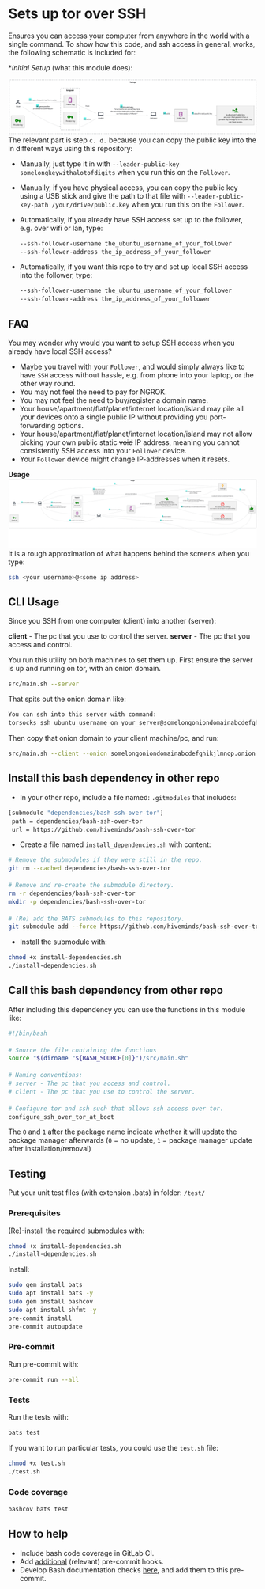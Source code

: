 # Sets up tor over SSH

Ensures you can access your computer from anywhere in the world with a single
command. To show how this code, and ssh access in general, works, the
following schematic is included for:

\**Initial Setup* (what this module does):

![alt-text-2](visual/setup.png "Initial Setup")
The relevant part is step `c. d.` because you can copy the public key into the
in different ways using this repository:

- Manually, just type it in with `--leader-public-key somelongkeywithalotofdigits`
  when you run this on the `Follower`.

- Manually, if you have physical access, you can copy the public key using a
  USB stick and give the path to that file with
  `--leader-public-key-path /your/drive/public.key` when you run this on
  the `Follower`.

- Automatically, if you already have SSH access set up to the follower, e.g.
  over wifi or lan, type:

  ```sh
  --ssh-follower-username the_ubuntu_username_of_your_follower
  --ssh-follower-address the_ip_address_of_your_follower
  ```

- Automatically, if you want this repo to try and set up local SSH access
  into the follower, type:

  ```sh
  --ssh-follower-username the_ubuntu_username_of_your_follower
  --ssh-follower-address the_ip_address_of_your_follower
  ```

## FAQ

You may wonder why would you want to setup SSH access when you already have
local SSH access?

- Maybe you travel with your `Follower`, and would simply always like to
  have `SSH` access without hassle, e.g. from phone into your laptop, or the
  other way round.
- You may not feel the need to pay for NGROK.
- You may not feel the need to buy/register a domain name.
- Your house/apartment/flat/planet/internet location/island may pile all your
  devices onto a single public IP without providing you port-forwarding options.
- Your house/apartment/flat/planet/internet location/island may not allow
  picking your own public static ~~void~~ IP address, meaning you cannot
  consistently SSH access into your `Follower` device.
- Your `Follower` device might change IP-addresses when it resets.

**Usage**
![alt-text-2](visual/usage.png "Usage")
It is a rough approximation of what happens behind the screens when you type:

```sh
ssh <your username>@<some ip address>
```

## CLI Usage

Since you SSH from one computer (client) into another (server):

**client** - The pc that you use to control the server.
**server** - The pc that you access and control.

You run this utility on both machines to set them up. First ensure the server
is up and running on tor, with an onion domain.

```sh
src/main.sh --server
```

That spits out the onion domain like:

```txt
You can ssh into this server with command:
torsocks ssh ubuntu_username_on_your_server@somelongoniondomainabcdefghikjlmnop.onion
```

Then copy that onion domain to your client machine/pc, and run:

```sh
src/main.sh --client --onion somelongoniondomainabcdefghikjlmnop.onion
```

## Install this bash dependency in other repo

- In your other repo, include a file named: `.gitmodules` that includes:

```sh
[submodule "dependencies/bash-ssh-over-tor"]
 path = dependencies/bash-ssh-over-tor
 url = https://github.com/hiveminds/bash-ssh-over-tor
```

- Create a file named `install_dependencies.sh` with content:

```sh
# Remove the submodules if they were still in the repo.
git rm --cached dependencies/bash-ssh-over-tor

# Remove and re-create the submodule directory.
rm -r dependencies/bash-ssh-over-tor
mkdir -p dependencies/bash-ssh-over-tor

# (Re) add the BATS submodules to this repository.
git submodule add --force https://github.com/hiveminds/bash-ssh-over-tor dependencies/bash-ssh-over-tor
```

- Install the submodule with:

```sh
chmod +x install-dependencies.sh
./install-dependencies.sh
```

## Call this bash dependency from other repo

After including this dependency you can use the functions in this module like:

```sh
#!/bin/bash

# Source the file containing the functions
source "$(dirname "${BASH_SOURCE[0]}")/src/main.sh"

# Naming conventions:
# server - The pc that you access and control.
# client - The pc that you use to control the server.

# Configure tor and ssh such that allows ssh access over tor.
configure_ssh_over_tor_at_boot
```

The `0` and `1` after the package name indicate whether it will update the
package manager afterwards (`0` = no update, `1` = package manager update after
installation/removal)

## Testing

Put your unit test files (with extension .bats) in folder: `/test/`

### Prerequisites

(Re)-install the required submodules with:

```sh
chmod +x install-dependencies.sh
./install-dependencies.sh
```

Install:

```sh
sudo gem install bats
sudo apt install bats -y
sudo gem install bashcov
sudo apt install shfmt -y
pre-commit install
pre-commit autoupdate
```

### Pre-commit

Run pre-commit with:

```sh
pre-commit run --all
```

### Tests

Run the tests with:

```sh
bats test
```

If you want to run particular tests, you could use the `test.sh` file:

```sh
chmod +x test.sh
./test.sh
```

### Code coverage

```sh
bashcov bats test
```

## How to help

- Include bash code coverage in GitLab CI.
- Add [additional](https://pre-commit.com/hooks.html) (relevant) pre-commit hooks.
- Develop Bash documentation checks
  [here](https://github.com/TruCol/checkstyle-for-bash), and add them to this
  pre-commit.
